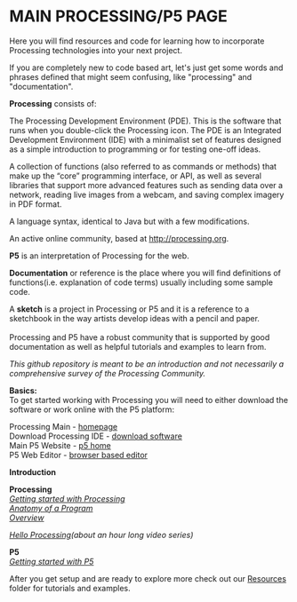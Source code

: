 # MAIN PROCESSING/P5 PAGE

Here you will find resources and code for learning how to incorporate Processing technologies into your next project.

If you are completely new to code based art, let's just get some words and phrases defined that might seem confusing, like "processing" and "documentation".

**Processing** consists of:

The Processing Development Environment (PDE). This is the software that runs when you double-click the Processing icon. The PDE is an Integrated Development Environment (IDE) with a minimalist set of features designed as a simple introduction to programming or for testing one-off ideas.

A collection of functions (also referred to as commands or methods) that make up the “core” programming interface, or API, as well as several libraries that support more advanced features such as sending data over a network, reading live images from a webcam, and saving complex imagery in PDF format.

A language syntax, identical to Java but with a few modifications.

An active online community, based at http://processing.org.

**P5** is an interpretation of Processing for the web.

**Documentation** or reference is the place where you will find definitions of functions(i.e. explanation of code terms) usually including some sample code.

A **sketch** is a project in Processing or P5 and it is a reference to a sketchbook in the way artists develop ideas with a pencil and paper.
\
\
Processing and P5 have a robust community that is supported by good documentation as well as helpful tutorials and examples to learn from. 

*This github repository is meant to be an introduction and not necessarily a comprehensive survey of the Processing Community.*


**Basics:**\
To get started working with Processing you will need to either download the software or work online with the P5 platform:

Processing Main - [homepage](https://processing.org)\
Download Processing IDE - [download software](https://processing.org/download)\
Main P5 Website - [p5 home](https://p5js.org)\
P5 Web Editor - [browser based editor](https://editor.p5js.org/)

**Introduction**

**Processing**\
*[Getting started with Processing](https://processing.org/tutorials/gettingstarted/)\
[Anatomy of a Program](https://processing.org/tutorials/anatomy/)\
[Overview](https://processing.org/tutorials/overview/)*

*[Hello Processing](https://hello.processing.org/)(about an hour long video series)*


**P5**\
*[Getting started with P5](https://p5js.org/get-started/)*

After you get setup and are ready to explore more check out our [Resources](Resources) folder for tutorials and examples.
